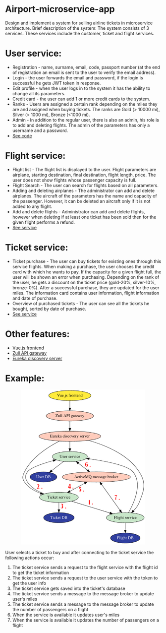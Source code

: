 # Airport-microservice-app

Design and implement a system for selling airline tickets in microservice architecture.
Brief description of the system:
The system consists of 3 services. These services include the customer, ticket and flight services.
# User service:
  - Registration - name, surname, email, code, passport number (at the end of registration
an email is sent to the user to verify the email address).
  - Login - the user forwards the email and password, if the login is successful he gets JWT
token in response.
  - Edit profile - when the user logs in to the system it has the ability to change
all its parameters.
  - Credit card - the user can add 1 or more credit cards to the system.
  - Ranks - Users are assigned a certain rank depending on the miles they are
and assigned when buying tickets. The ranks are Gold (> 10000 mi), Silver
(> 1000 mi), Bronze (<1000 mi).
  - Admin - In addition to the regular user, there is also an admin, his role is to add and
deleting flights. The admin of the parameters has only a username and a password.
- [See code](https://github.com/gojkovicmatija99/airport-user-service)

# Flight service:
  - Flight list - The flight list is displayed to the user. Flight parameters are airplane,
starting destination, final destination, flight length, price. The user does not
show flights whose passenger capacity is full.
  - Flight Search - The user can search for flights based on all
parameters.
  - Adding and deleting airplanes - The administrator can add and delete airplanes.
The aircraft of the parameters has the name and capacity of the passenger. However, it can be deleted
an aircraft only if it is not added to any flight.
- Add and delete flights - Administrator can add and delete flights,
however when deleting if at least one ticket has been sold then for
the given flight performs a refund.
- [See service](https://github.com/gojkovicmatija99/airport-flight-service)

# Ticket service:
  - Ticket purchase - The user can buy tickets for existing ones through this service
flights. When making a purchase, the user chooses the credit card with which he wants to pay. If the capacity for a given flight full, the user will be shown an error when purchasing. Depending on the rank of the user, he gets a discount on the ticket price (gold-20%,
silver-10%, bronze-0%). After a successful purchase, they are updated for the user
miles. The information card contains user information, flight information and
date of purchase.
  - Overview of purchased tickets - The user can see all the tickets he bought,
sorted by date of purchase.
- [See service](https://github.com/gojkovicmatija99/airport-ticket-service)

# Other features:
- [Vue.js frontend](https://github.com/gojkovicmatija99/airport-frontend)
- [Zull API gateway](https://github.com/gojkovicmatija99/airport-zull)
- [Eureka discovery server](https://github.com/gojkovicmatija99/airport-eureka)

# Example:
<p align="center">
  <img width="400" height="500" src="https://github.com/gojkovicmatija99/Airport-microservice-app/blob/master/graphviz(1).png">
</p>

User selects a ticket to buy and after connecting to the ticket service the following actions occur:
1. The ticket service sends a request to the flight service with the flight id to get the ticket information
2. The ticket service sends a request to the user service with the token to get the user info
3. The ticket service gets saved into the ticket's database
4. The ticket service sends a message to the message broker to update user's miles
5. The ticket service sends a message to the message broker to update the number of passengers on a flight
6. When the service is available it updates user's miles
7. When the service is available it updates the number of passengers on a flight
